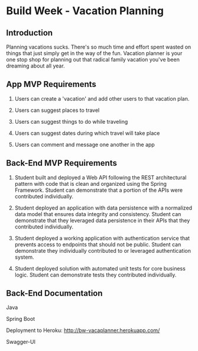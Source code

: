 # Build Week - Vacation Planning

## Introduction
Planning vacations sucks. 
There's so much time and effort spent wasted on things that just simply get in the way of the fun. 
Vacation planner is your one stop shop for planning out that radical family vacation you've been 
dreaming about all year.

## App MVP Requirements
1. Users can create a 'vacation' and add other users to that vacation plan.

2. Users can suggest places to travel

3. Users can suggest things to do while traveling

4. Users can suggest dates during which travel will take place

5. Users can comment and message one another in the app


## Back-End MVP Requirements
1. Student built and deployed a Web API following the REST architectural pattern with code that is clean 
and organized using the Spring Framework. Student can demonstrate that a portion of the APIs were 
contributed individually.

2. Student deployed an application with data persistence with a normalized data model that ensures data 
integrity and consistency. Student can demonstrate that they leveraged data persistence in their APIs
 that they contributed individually.
 
 3. Student deployed a working application with authentication service that prevents access to endpoints 
 that should not be public. Student can demonstrate they individually contributed to or leveraged 
 authentication system. 
 
 4. Student deployed solution with automated unit tests for core business logic. Student can demonstrate 
 tests they contributed individually.
 
## Back-End Documentation
Java

Spring Boot 

Deployment to Heroku: http://bw-vacaplanner.herokuapp.com/

Swagger-UI
